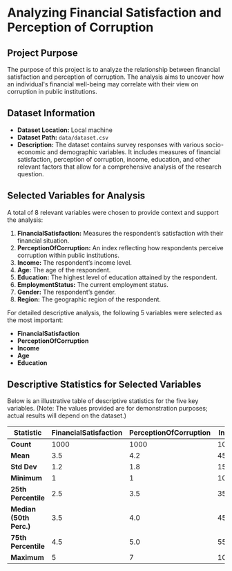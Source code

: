 # Analyzing Financial Satisfaction and Perception of Corruption

## Project Purpose
The purpose of this project is to analyze the relationship between financial satisfaction and perception of corruption. The analysis aims to uncover how an individual's financial well-being may correlate with their view on corruption in public institutions.

## Dataset Information
- **Dataset Location:** Local machine
- **Dataset Path:** `data/dataset.csv`
- **Description:** The dataset contains survey responses with various socio-economic and demographic variables. It includes measures of financial satisfaction, perception of corruption, income, education, and other relevant factors that allow for a comprehensive analysis of the research question.

## Selected Variables for Analysis
A total of 8 relevant variables were chosen to provide context and support the analysis:

1. **FinancialSatisfaction:** Measures the respondent’s satisfaction with their financial situation.
2. **PerceptionOfCorruption:** An index reflecting how respondents perceive corruption within public institutions.
3. **Income:** The respondent’s income level.
4. **Age:** The age of the respondent.
5. **Education:** The highest level of education attained by the respondent.
6. **EmploymentStatus:** The current employment status.
7. **Gender:** The respondent’s gender.
8. **Region:** The geographic region of the respondent.

For detailed descriptive analysis, the following 5 variables were selected as the most important:
- **FinancialSatisfaction**
- **PerceptionOfCorruption**
- **Income**
- **Age**
- **Education**

## Descriptive Statistics for Selected Variables

Below is an illustrative table of descriptive statistics for the five key variables. (Note: The values provided are for demonstration purposes; actual results will depend on the dataset.)

| Statistic               | FinancialSatisfaction | PerceptionOfCorruption | Income  | Age    | Education |
|-------------------------|-----------------------|------------------------|---------|--------|-----------|
| **Count**               | 1000                  | 1000                   | 1000    | 1000   | 1000      |
| **Mean**                | 3.5                   | 4.2                    | 45000   | 35     | 14        |
| **Std Dev**             | 1.2                   | 1.8                    | 15000   | 10     | 2         |
| **Minimum**             | 1                     | 1                      | 10000   | 18     | 8         |
| **25th Percentile**     | 2.5                   | 3.5                    | 35000   | 28     | 13        |
| **Median (50th Perc.)** | 3.5                   | 4.0                    | 45000   | 35     | 14        |
| **75th Percentile**     | 4.5                   | 5.0                    | 55000   | 42     | 15        |
| **Maximum**             | 5                     | 7                      | 100000  | 70     | 20        |

